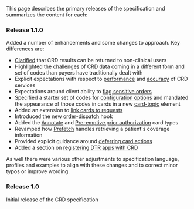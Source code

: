 This page describes the primary releases of the specification and summarizes the content for each:

### Release 1.1.0
Added a number of enhancements and some changes to approach.  Key differences are:

* [Clarified](background.html#users) that CRD results can be returned to non-clinical users
* Highlighted the [challenges](background.html#impact-on-payer-processes) of CRD data coming in a different form and set of codes than payers have traditionally dealt with
* Explicit expectations with respect to [performance](hooks.html#performance) and [accuracy](hooks.html#accuracy) of CRD services
* Expectations around client ability to [flag sensitive orders](hooks.html#appropriate-use-of-hooks)
* Specified a starter set of codes for [configuration options](hooks.html#configuration-options-extension) and mandated the appearance of those codes in cards in a new [card-topic](hooks.html#general-guidance) element
* Added an extension to [link cards to requests](hooks.html#linking-cards-to-requests)
* Introduced the new [order-dispatch](hooks.html#order-dispatch) hook
* Added the [Annotate](hooks.html#annotate) and [Pre-emptive prior authorization](hooks.html#pre-emptive-prior-authorization) card types
* Revamped how [Prefetch](hooks.html#prefetch) handles retrieving a patient's coverage information
* Provided explicit guidance around [deferring card actions](hooks.html#deferring-card-actions)
* Added a section on [registering DTR apps with CRD](hooks.html#registering-dtr-apps-with-crd)

As well there were various other adjustments to specification language, profiles and examples to align with these changes and to correct minor typos or improve wording.

### Release 1.0
Initial release of the CRD specification